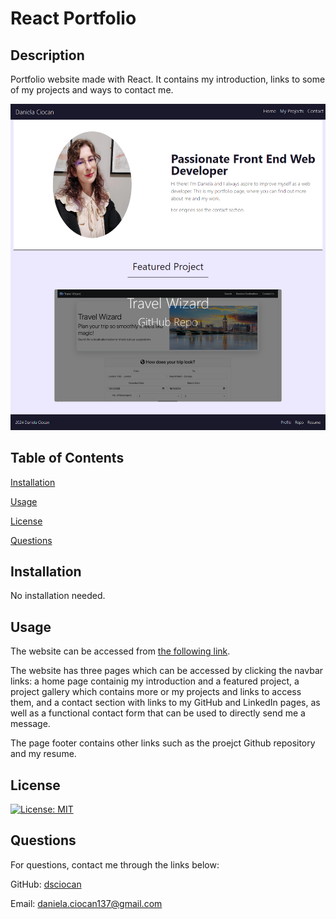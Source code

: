 # React Portfolio
## Description
 Portfolio website made with React. It contains my introduction, links to some of my projects and ways to contact me.
 
![Page screenshot](/public/screenshot.png)

## Table of Contents

[Installation](#installation)

[Usage](#usage)

[License](#license)

[Questions](#questions)

## Installation
 No installation needed.
## Usage
 The website can be accessed from [the following link](daniela-ciocan-portfolio.netlify.app). 

 The website has three pages which can be accessed by clicking the navbar links: a home page containig my introduction and a featured project, a project gallery which contains more or my projects and links to access them, and a contact section with links to my GitHub and LinkedIn pages, as well as a functional contact form that can be used to directly send me a message. 

 The page footer contains other links such as the proejct Github repository and my resume. 
## License
 [![License: MIT](https://img.shields.io/badge/License-MIT-blue.svg)](https://opensource.org/licenses/MIT)
## Questions
 For questions, contact me through the links below:

 GitHub: [dsciocan](https://github.com/dsciocan)

Email: daniela.ciocan137@gmail.com